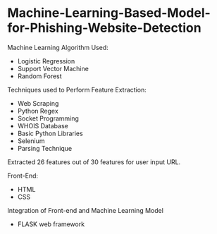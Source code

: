 # Machine-Learning-Based-Model-for-Phishing-Website-Detection

Machine Learning Algorithm Used:
  - Logistic Regression
  - Support Vector Machine
  - Random Forest

Techniques used to Perform Feature Extraction:
  - Web Scraping
  - Python Regex
  - Socket Programming
  - WHOIS Database 
  - Basic Python Libraries
  - Selenium
  - Parsing Technique
 
  Extracted 26 features out of 30 features for user input URL.

Front-End:
  - HTML
  - CSS
  
Integration of Front-end and Machine Learning Model
  - FLASK web framework
